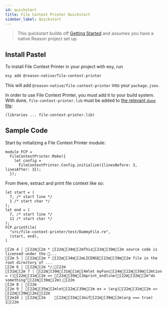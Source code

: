 ```yaml
---
id: quickstart
title: File Context Printer Quickstart
sidebar_label: Quickstart
---
```


> This quickstart builds off [Getting Started](../getting-started) and assumes you have a native Reason project set up.

## Install Pastel

To install File Context Printer in your project with esy, run

```sh
esy add @reason-native/file-context-printer
```

This will add `@reason-native/file-context-printer` into your `package.json`.

In order to use File Context Printer, you must add it to your build system. With dune, `file-context-printer.lib` must be added to [the relevant `dune` file](https://jbuilder.readthedocs.io/en/latest/dune-files.html#library-dependencies):

```lisp
(libraries ... file-context-printer.lib)
```

## Sample Code

Start by initializing a File Context Printer module:

```reason
module FCP =
  FileContextPrinter.Make({
    let config =
      FileContextPrinter.Config.initialize({linesBefore: 3, linesAfter: 3});
  });
```

From there, extract and print file context like so:

```reason
let start = (
  7, /* start line */
  1 /* start char */
);
let end = (
  7, /* start line */
  11 /* start char */
);
FCP.printFile(
  "src/file-context-printer/test/DummyFile.re",
  (start, end),
)
```

```sh-stacked
[2m 4 ┆ [22m[2m * [22m[34m[2mThis[22m[39m[2m source code is licensed under the ...
[2m 5 ┆ [22m[2m * [22m[34m[2mLICENSE[22m[39m[2m file in the root directory of ...
[2m 6 ┆ [22m[2m */;[22m
[31m[2m 7 ┆ [22m[39m[31m[1m[4mlet myFunc[24m[22m[39m[2mtion = ()[22m[31m[2m => [22m[39m[2mprint_endline([22m[32m[2m"do something"[22m[39m[2m);[22m
[2m 8 ┆ [22m
[2m 9 ┆ [22m[35m[2mlet[22m[39m[2m ex = (arg)[22m[31m[2m => [22m[39m[2m{[22m
[2m10 ┆ [22m[2m    [22m[33m[2mif[22m[39m[2m(arg === true) {[22m
```
